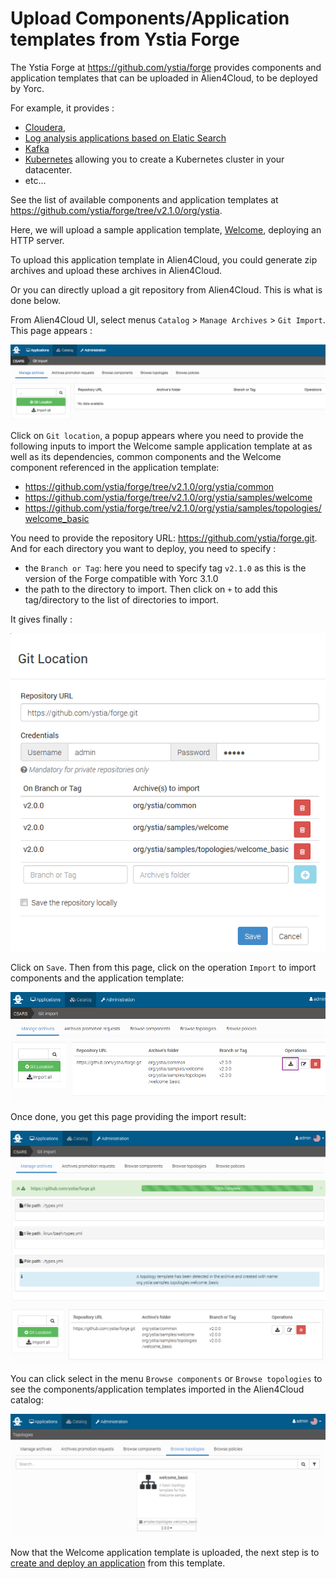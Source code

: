 # Upload Components/Application templates from Ystia Forge

The Ystia Forge at https://github.com/ystia/forge provides components and application 
templates that can be uploaded in Alien4Cloud, to be deployed by Yorc.

For example, it provides :
  * [Cloudera](https://github.com/ystia/forge/tree/v2.1.0/org/ystia/cloudera),
  * [Log analysis applications based on Elatic Search](https://github.com/ystia/forge/tree/v2.1.0/org/ystia#topologies-for-log-analysis-based-on-elastic-stack)
  * [Kafka](https://github.com/ystia/forge/tree/v2.1.0/org/ystia/kafka)
  * [Kubernetes](https://github.com/ystia/forge/tree/v2.1.0/org/ystia/kubernetes)
     allowing you to create a Kubernetes cluster in your datacenter.
  * etc...

See the list of available components and application templates at https://github.com/ystia/forge/tree/v2.1.0/org/ystia.

Here, we will upload a sample application template, [Welcome](https://github.com/ystia/forge/tree/v2.1.0/org/ystia/samples/topologies/welcome_basic),
deploying an HTTP server.

To upload this application template in Alien4Cloud, you could generate zip archives
and upload these archives in Alien4Cloud.

Or you can directly upload a git repository from Alien4Cloud. This is what is done below.

From Alien4Cloud UI, select menus `Catalog` > `Manage Archives` > `Git Import`.
This page appears :

<img src="../images/a4cManageArchives.png">

Click on `Git location`, a popup appears where you need to provide the following
inputs to import the Welcome sample application template at as well as its dependencies,
common components and the Welcome component referenced in the application template:
  * https://github.com/ystia/forge/tree/v2.1.0/org/ystia/common
  * https://github.com/ystia/forge/tree/v2.1.0/org/ystia/samples/welcome
  * https://github.com/ystia/forge/tree/v2.1.0/org/ystia/samples/topologies/welcome_basic

You need to provide the repository URL: https://github.com/ystia/forge.git.
And for each directory you want to deploy, you need to specify :
  * the `Branch or Tag`: here you need to specify tag `v2.1.0` as this is the version
  of the Forge compatible with Yorc 3.1.0
  * the path to the directory to import.
Then click on `+` to add this tag/directory to the list of directories to import.

It gives finally :

<img src="../images/a4cGitLocation.png">

Click on `Save`. Then from this page, click on the operation  `Import` to import
components and the application template:

<img src="../images/a4cGitImport.png">

Once done, you get this page providing the import result:

<img src="../images/a4cGitImportResult.png">

You can click select in the menu `Browse components` or `Browse topologies` to see
the components/application templates imported in the Alien4Cloud catalog:

<img src="../images/a4cCatalogBrowseTopo.png">

Now that the Welcome application template is uploaded, the next step is to
[create and deploy an application](create_deploy.md) from this template.


